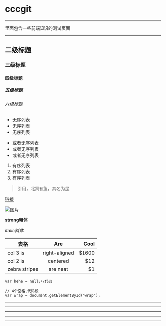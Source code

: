 # cccgit
***
里面包含一些前端知识的测试页面
***
## 二级标题
### 三级标题
#### 四级标题
##### 五级标题
###### 六级标题

* 无序列表
* 无序列表
* 无序列表

- 或者无序列表
- 或者无序列表
- 或者无序列表

1. 有序列表
2. 有序列表
3. 有序列表

>引用，北冥有鱼，其名为昆

[链接](https://github.com/cccikov/)

![图片](https://avatars2.githubusercontent.com/u/16117570?v=3&s=460)

**strong粗体**

*italic斜体*

| 表格        | Are           | Cool  |
| ------------- |:-------------:| -----:|
| col 3 is      | right-aligned | $1600 |
| col 2 is      | centered      |   $12 |
| zebra stripes | are neat      |    $1 |

`var hehe = null;//代码`

    // 4个空格,代码段
    var wrap = document.getElementById("wrap");


* * *

***

*****

- - -

---------------------------------------